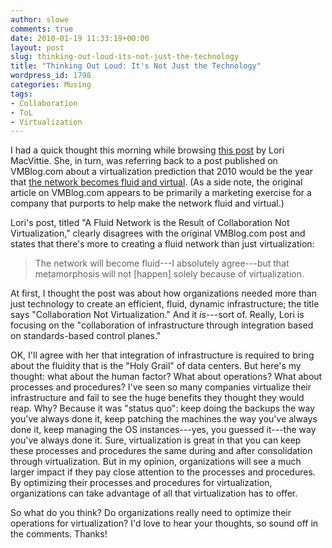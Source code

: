 ```yaml
---
author: slowe
comments: true
date: 2010-01-19 11:33:19+00:00
layout: post
slug: thinking-out-loud-its-not-just-the-technology
title: "Thinking Out Loud: It's Not Just the Technology"
wordpress_id: 1798
categories: Musing
tags:
- Collaboration
- ToL
- Virtualization
---
```


I had a quick thought this morning while browsing [this post](http://devcentral.f5.com/weblogs/macvittie/archive/2010/01/19/a-fluid-network-is-the-result-of-collaboration-not-virtualization.aspx) by Lori MacVittie. She, in turn, was referring back to a post published on VMBlog.com about a virtualization prediction that 2010 would be the year that [the network becomes fluid and virtual](http://vmblog.com/archive/2009/12/07/2010-virtualization-predictions-the-year-the-network-becomes-fluid-and-virtual.aspx). (As a side note, the original article on VMBlog.com appears to be primarily a marketing exercise for a company that purports to help make the network fluid and virtual.)

Lori's post, titled "A Fluid Network is the Result of Collaboration Not Virtualization," clearly disagrees with the original VMBlog.com post and states that there's more to creating a fluid network than just virtualization:

>The network will become fluid---I absolutely agree---but that metamorphosis will not [happen] solely because of virtualization.

At first, I thought the post was about how organizations needed more than just technology to create an efficient, fluid, dynamic infrastructure; the title says "Collaboration Not Virtualization." And it _is_---sort of. Really, Lori is focusing on the "collaboration of infrastructure through integration based on standards-based control planes."

OK, I'll agree with her that integration of infrastructure is required to bring about the fluidity that is the "Holy Grail" of data centers. But here's my thought: what about the human factor? What about operations? What about processes and procedures? I've seen so many companies virtualize their infrastructure and fail to see the huge benefits they thought they would reap. Why? Because it was "status quo": keep doing the backups the way you've always done it, keep patching the machines the way you've always done it, keep managing the OS instances---yes, you guessed it---the way you've always done it. Sure, virtualization is great in that you can keep these processes and procedures the same during and after consolidation through virtualization. But in my opinion, organizations will see a much larger impact if they pay close attention to the processes and procedures. By optimizing their processes and procedures for virtualization, organizations can take advantage of all that virtualization has to offer.

So what do you think? Do organizations really need to optimize their operations for virtualization? I'd love to hear your thoughts, so sound off in the comments. Thanks!
